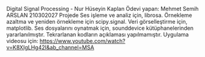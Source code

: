 Digital Signal Processing - Nur Hüseyin Kaplan
Ödevi yapan: Mehmet Semih ARSLAN 210302027
Projede Ses işleme ve analiz için, librosa. Örnekleme azaltma ve yeniden örnekleme için scipy.signal. Veri görselleştirme için, matplotlib. Ses dosyalarını oynatmak için, sounddevice kütüphanelerinden yararlanılmıştır.
Tekrarlanan kodların açıklaması yapılmamıştır.
Uygulama videosu için: https://www.youtube.com/watch?v=K8XIgLHg42I&ab_channel=MSA
